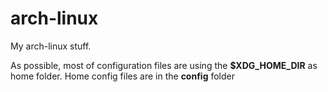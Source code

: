 arch-linux
==========

My arch-linux stuff.

As possible, most of configuration files are using the **$XDG_HOME_DIR** as home folder. Home config files are in the **config** folder


